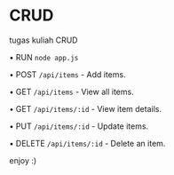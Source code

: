 # CRUD
tugas kuliah CRUD

• RUN `node app.js`


• POST `/api/items` - Add items. 

• GET `/api/items` - View all items. 

• GET `/api/items/:id` - View item details. 

• PUT `/api/items/:id` - Update items. 

• DELETE `/api/items/:id` - Delete an item.


enjoy :)
